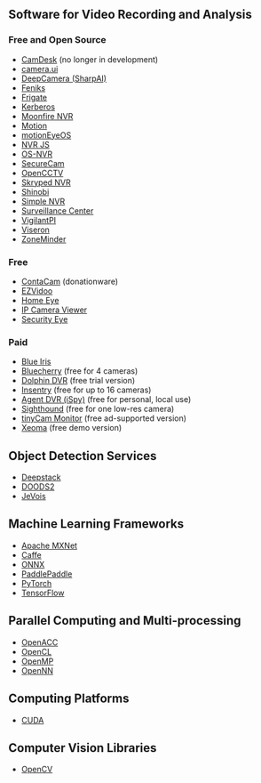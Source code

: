 Software for Video Recording and Analysis
-----------------------------------------

### Free and Open Source

- [CamDesk](https://github.com/michaelsboost/CamDesk/) (no longer in development)
- [camera.ui](https://github.com/seydx/camera.ui)
- [DeepCamera (SharpAI)](https://github.com/SharpAI/DeepCamera)
- [Feniks](https://github.com/mehmetgoren/feniks)
- [Frigate](https://frigate.video/)
- [Kerberos](https://kerberos.io/)
- [Moonfire NVR](https://github.com/scottlamb/moonfire-nvr)
- [Motion](https://motion-project.github.io/)
- [motionEyeOS](https://github.com/motioneye-project/motioneyeos)
- [NVR JS](https://github.com/marcus-j-davies/nvr-js)
- [OS-NVR](https://github.com/OSNVR/OS-NVR)
- [SecureCam](https://sourceforge.net/projects/securecam/)
- [OpenCCTV](https://github.com/ait-vgl/OpenCCTV)
- [Skryped NVR](https://www.scrypted.app/)
- [Shinobi](https://shinobi.video/)
- [Simple NVR](https://github.com/TomHumphries/simple-nvr)
- [Surveillance Center](https://github.com/1element/sc)
- [VigilantPI](https://github.com/petersondmg/vigilantpi)
- [Viseron](https://github.com/roflcoopter/viseron)
- [ZoneMinder](https://zoneminder.com/)

### Free
- [ContaCam](https://www.contaware.com/contacam.html) (donationware)
- [EZVidoo](https://www.ezvidoo.com/)
- [Home Eye](https://home-eye-app.com/)
- [IP Camera Viewer](https://www.deskshare.com/ip-camera-viewer.aspx)
- [Security Eye](https://www.security-eye-software.com/)

### Paid

- [Blue Iris](https://blueirissoftware.com/)
- [Bluecherry](https://www.bluecherrydvr.com/) (free for 4 cameras)
- [Dolphin DVR](https://dolphindvr.com/) (free trial version)
- [Insentry](https://insentry.io/) (free for up to 16 cameras)
- [Agent DVR (iSpy)](https://www.ispyconnect.com/) (free for personal, local use)
- [Sighthound](https://www.sighthound.com/) (free for one low-res camera)
- [tinyCam Monitor](https://tinycammonitor.com/) (free ad-supported version)
- [Xeoma](https://felenasoft.com/xeoma/en/) (free demo version)

## Object Detection Services

- [Deepstack](https://www.deepstack.ai/)
- [DOODS2](https://github.com/snowzach/doods2)
- [JeVois](http://jevois.org/)

##  Machine Learning Frameworks

- [Apache MXNet](https://mxnet.apache.org/)
- [Caffe](https://caffe.berkeleyvision.org/)
- [ONNX](https://onnx.ai/)
- [PaddlePaddle](https://www.paddlepaddle.org.cn/)
- [PyTorch](https://pytorch.org/)
- [TensorFlow](https://www.tensorflow.org/)

## Parallel Computing and Multi-processing

- [OpenACC](https://www.openacc.org/)
- [OpenCL](https://www.khronos.org/opencl/)
- [OpenMP](http://openmp.org/)
- [OpenNN](http://www.opennn.net/)

## Computing Platforms

- [CUDA](https://developer.nvidia.com/cuda-zone)

## Computer Vision Libraries

- [OpenCV](https://opencv.org/)
